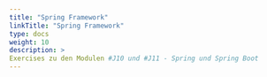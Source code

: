 ```yaml
---
title: "Spring Framework"
linkTitle: "Spring Framework"
type: docs
weight: 10
description: >
Exercises zu den Modulen #J10 und #J11 - Spring und Spring Boot
---
```

